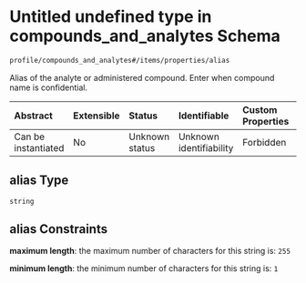# Untitled undefined type in compounds\_and\_analytes Schema

```txt
profile/compounds_and_analytes#/items/properties/alias
```

Alias of the analyte or administered compound. Enter when compound name is confidential.

| Abstract            | Extensible | Status         | Identifiable            | Custom Properties | Additional Properties | Access Restrictions | Defined In                                                                                                    |
| :------------------ | :--------- | :------------- | :---------------------- | :---------------- | :-------------------- | :------------------ | :------------------------------------------------------------------------------------------------------------ |
| Can be instantiated | No         | Unknown status | Unknown identifiability | Forbidden         | Allowed               | none                | [compounds\_and\_analytes.schema.json\*](../../out/compounds_and_analytes.schema.json "open original schema") |

## alias Type

`string`

## alias Constraints

**maximum length**: the maximum number of characters for this string is: `255`

**minimum length**: the minimum number of characters for this string is: `1`
